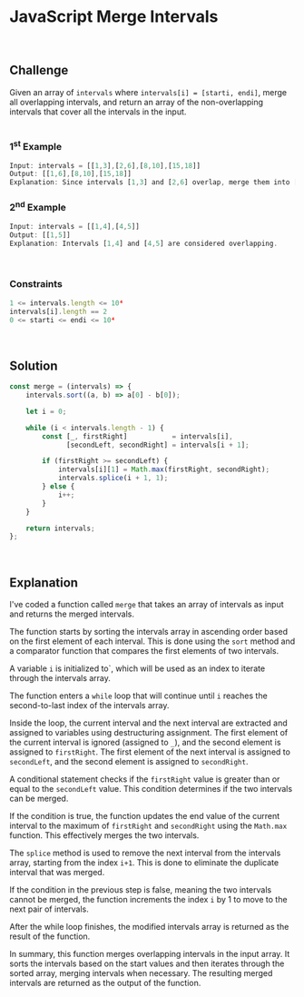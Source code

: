 # JavaScript Merge Intervals
<br/>

## Challenge
Given an array of `intervals` where `intervals[i] = [starti, endi]`, merge all overlapping intervals, and return an array of the non-overlapping intervals that cover all the intervals in the input.
<br/>
<br/>

### 1<sup>st</sup> Example

```JavaScript
Input: intervals = [[1,3],[2,6],[8,10],[15,18]]
Output: [[1,6],[8,10],[15,18]]
Explanation: Since intervals [1,3] and [2,6] overlap, merge them into [1,6].
```

### 2<sup>nd</sup> Example

```JavaScript
Input: intervals = [[1,4],[4,5]]
Output: [[1,5]]
Explanation: Intervals [1,4] and [4,5] are considered overlapping.
```

<br/>

### Constraints

```JavaScript
1 <= intervals.length <= 10⁴
intervals[i].length == 2
0 <= starti <= endi <= 10⁴
```

<br/>

## Solution

```JavaScript
const merge = (intervals) => {
    intervals.sort((a, b) => a[0] - b[0]);

    let i = 0;

    while (i < intervals.length - 1) {
        const [_, firstRight]           = intervals[i],
              [secondLeft, secondRight] = intervals[i + 1];

        if (firstRight >= secondLeft) {
            intervals[i][1] = Math.max(firstRight, secondRight);
            intervals.splice(i + 1, 1);
        } else {
            i++;
        }
    }

    return intervals;
};
```

<br/>

## Explanation

I've coded a function called `merge` that takes an array of intervals as input and returns the merged intervals.
<br/>

The function starts by sorting the intervals array in ascending order based on the first element of each interval. This is done using the `sort` method and a comparator function that compares the first elements of two intervals.
<br/>

A variable `i` is initialized to`, which will be used as an index to iterate through the intervals array.
<br/>

The function enters a `while` loop that will continue until `i` reaches the second-to-last index of the intervals array.
<br/>

Inside the loop, the current interval and the next interval are extracted and assigned to variables using destructuring assignment. The first element of the current interval is ignored (assigned to `_`), and the second element is assigned to `firstRight`. The first element of the next interval is assigned to `secondLeft`, and the second element is assigned to `secondRight`.
<br/>

A conditional statement checks if the `firstRight` value is greater than or equal to the `secondLeft` value. This condition determines if the two intervals can be merged.
<br/>

If the condition is true, the function updates the end value of the current interval to the maximum of `firstRight` and `secondRight` using the `Math.max` function. This effectively merges the two intervals.
<br/>

The `splice` method is used to remove the next interval from the intervals array, starting from the index `i+1`. This is done to eliminate the duplicate interval that was merged.
<br/>

If the condition in the previous step is false, meaning the two intervals cannot be merged, the function increments the index `i` by 1 to move to the next pair of intervals.
<br/>

After the while loop finishes, the modified intervals array is returned as the result of the function.
<br/>

In summary, this function merges overlapping intervals in the input array. It sorts the intervals based on the start values and then iterates through the sorted array, merging intervals when necessary. The resulting merged intervals are returned as the output of the function.
<br/>
<br/>